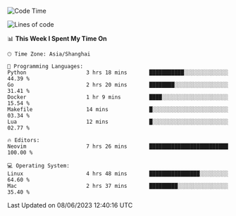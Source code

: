 <!--START_SECTION:waka-->
![Code Time](http://img.shields.io/badge/Code%20Time-1%2C387%20hrs%2018%20mins-blue)

![Lines of code](https://img.shields.io/badge/From%20Hello%20World%20I%27ve%20Written-261.5%20thousand%20lines%20of%20code-blue)

📊 **This Week I Spent My Time On** 

```text
🕑︎ Time Zone: Asia/Shanghai

💬 Programming Languages: 
Python                   3 hrs 18 mins       ███████████░░░░░░░░░░░░░░   44.39 % 
Go                       2 hrs 20 mins       ████████░░░░░░░░░░░░░░░░░   31.41 % 
Docker                   1 hr 9 mins         ████░░░░░░░░░░░░░░░░░░░░░   15.54 % 
Makefile                 14 mins             █░░░░░░░░░░░░░░░░░░░░░░░░   03.34 % 
Lua                      12 mins             █░░░░░░░░░░░░░░░░░░░░░░░░   02.77 % 

🔥 Editors: 
Neovim                   7 hrs 26 mins       █████████████████████████   100.00 % 

💻 Operating System: 
Linux                    4 hrs 48 mins       ████████████████░░░░░░░░░   64.60 % 
Mac                      2 hrs 37 mins       █████████░░░░░░░░░░░░░░░░   35.40 % 
```


 Last Updated on 08/06/2023 12:40:16 UTC
<!--END_SECTION:waka-->

